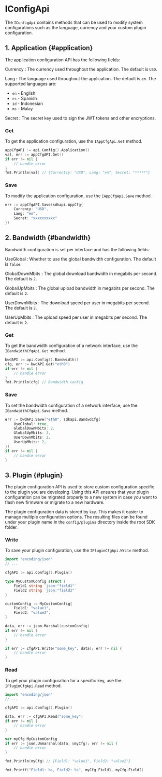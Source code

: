 # IConfigApi

The `IConfigApi` contains methods that can be used to modify system configurations such as the language, currency and your custom plugin configuration.

## 1. Application {#application}

The application configuration API has the following fields:

Currency
: The currency used throughout the application. The default is `USD`.

Lang
: The language used throughout the application. The default is `en`. The supported languages are:

- `en` - English
- `es` - Spanish
- `id` - Indonesian
- `ms` - Malay

Secret
: The secret key used to sign the JWT tokens and other encryptions.

### Get

To get the application configuration, use the `IAppCfgApi.Get` method.

```go
appCfgAPI := api.Config().Application()
val, err := appCfgAPI.Get()
if err != nil {
    // handle error
}
fmt.Println(val) // {Currentcy: "USD", Lang: "en", Secret: "*****"}
```

### Save

To modify the application configuration, use the `IAppCfgApi.Save` method.

```go
err := appCfgAPI.Save(sdkapi.AppCfg{
    Currency: "USD",
    Lang: "en",
    Secret: "xxxxxxxxxx"
})
```

## 2. Bandwidth {#bandwidth}

Bandwidth configuration is set per interface and has the following fields:

UseGlobal
: Whether to use the global bandwidth configuration. The default is `false`.

GlobalDownMbits
: The global download bandwidth in megabits per second. The default is `2`.

GlobalUpMbits
: The global upload bandwidth in megabits per second. The default is `2`.

UserDownMbits
: The download speed per user in megabits per second. The default is `2`.

UserUpMbits
: The upload speed per user in megabits per second. The default is `2`.

### Get

To get the bandwidth configuration of a network interface, use the `IBandwidthCfgApi.Get` method.

```go
bwdAPI := api.Config().Bandwidth()
cfg, err := bwdAPI.Get("eth0")
if err != nil {
    // handle error
}
fmt.Println(cfg) // Bandwidth config
```

### Save

To set the bandwidth configuration of a network interface, use the `IBandwidthCfgApi.Save` method.

```go
err := bwdAPI.Save("eth0", sdkapi.BandwdCfg{
    UseGlobal: true,
    GlobalDownMbits: 2,
    GlobalUpMbits: 2,
    UserDownMbits: 2,
    UserUpMbits: 2,
})
if err != nil {
    // handle error
}
```

## 3. Plugin {#plugin}

The plugin configuration API is used to store custom configuration specific to the plugin you are developing. Using this API ensures that your plugin configuration can be migrated properly to a new system in case you want to flash new firmware or migrate to a new hardware.

The plugin configuration data is stored by `key`. This makes it easier to manage multiple configuration options. The resulting files can be found under your plugin name in the `config/plugins` directory inside the root SDK folder.

### Write

To save your plugin configuration, use the `IPluginCfgApi.Write` method.

```go
import "encoding/json"
// ...

cfgAPI := api.Config().Plugin()

type MyCustomConfig struct {
    Field1 string `json:"field1"`
    Field2 string `json:"field2"`
}

customConfig := MyCustomConfig{
    Field1: "value1",
    Field2: "value2",
}

data, err := json.Marshal(customConfig)
if err != nil {
    // handle error
}

if err := cfgAPI.Write("some_key", data); err != nil {
    // handle error
}
```

### Read

To get your plugin configuration for a specific key, use the `IPluginCfgApi.Read` method.

```go
import "encoding/json"
// ...

cfgAPI := api.Config().Plugin()

data, err := cfgAPI.Read("some_key")
if err != nil {
    // handle error
}

var myCfg MyCustomConfig
if err := json.Unmarshal(data, &myCfg); err != nil {
    // handle error
}

fmt.Println(myCfg) // {Field1: "value1", Field2: "value2"}

fmt.Printf("Field1: %s, Field2: %s", myCfg.Field1, myCfg.Field2)
```
